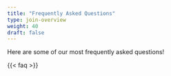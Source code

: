 ```yaml
---
title: "Frequently Asked Questions"
type: join-overview
weight: 40
draft: false
---
```


Here are some of our most frequently asked questions!

{{< faq >}}